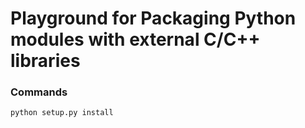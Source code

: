 # Playground for Packaging Python modules with external C/C++ libraries

### Commands
```bash
python setup.py install
```

